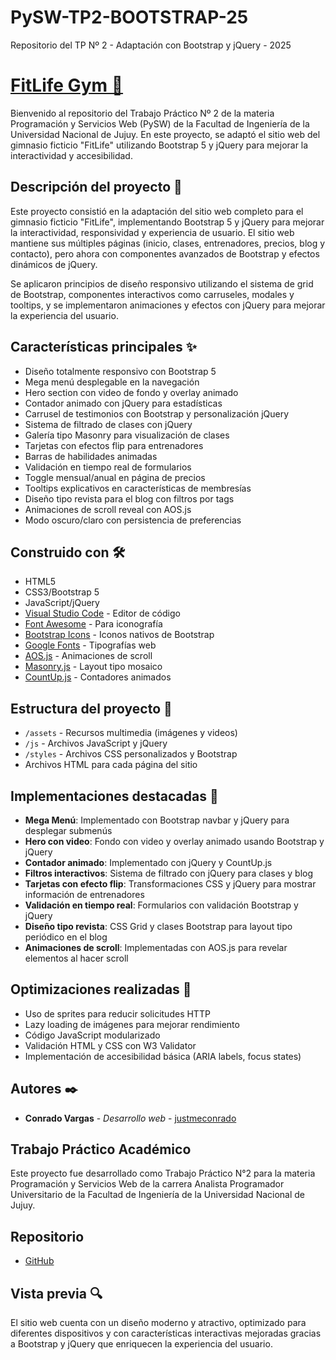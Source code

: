 # PySW-TP2-BOOTSTRAP-25
Repositorio del TP Nº 2 - Adaptación con Bootstrap y jQuery - 2025
# [FitLife Gym 💪](https://github.com/justmeconrado/PySW-TP2-BOOTSTRAP-25)
Bienvenido al repositorio del Trabajo Práctico Nº 2 de la materia Programación y Servicios Web (PySW) de la Facultad de Ingeniería de la Universidad Nacional de Jujuy. En este proyecto, se adaptó el sitio web del gimnasio ficticio "FitLife" utilizando Bootstrap 5 y jQuery para mejorar la interactividad y accesibilidad.

## Descripción del proyecto 📝

Este proyecto consistió en la adaptación del sitio web completo para el gimnasio ficticio "FitLife", implementando Bootstrap 5 y jQuery para mejorar la interactividad, responsividad y experiencia de usuario. El sitio web mantiene sus múltiples páginas (inicio, clases, entrenadores, precios, blog y contacto), pero ahora con componentes avanzados de Bootstrap y efectos dinámicos de jQuery.

Se aplicaron principios de diseño responsivo utilizando el sistema de grid de Bootstrap, componentes interactivos como carruseles, modales y tooltips, y se implementaron animaciones y efectos con jQuery para mejorar la experiencia del usuario.

## Características principales ✨

- Diseño totalmente responsivo con Bootstrap 5
- Mega menú desplegable en la navegación
- Hero section con video de fondo y overlay animado
- Contador animado con jQuery para estadísticas
- Carrusel de testimonios con Bootstrap y personalización jQuery
- Sistema de filtrado de clases con jQuery
- Galería tipo Masonry para visualización de clases
- Tarjetas con efectos flip para entrenadores
- Barras de habilidades animadas
- Validación en tiempo real de formularios
- Toggle mensual/anual en página de precios
- Tooltips explicativos en características de membresías
- Diseño tipo revista para el blog con filtros por tags
- Animaciones de scroll reveal con AOS.js
- Modo oscuro/claro con persistencia de preferencias

## Construido con 🛠️

- HTML5
- CSS3/Bootstrap 5
- JavaScript/jQuery
- [Visual Studio Code](https://code.visualstudio.com) - Editor de código
- [Font Awesome](https://fontawesome.com) - Para iconografía
- [Bootstrap Icons](https://icons.getbootstrap.com/) - Iconos nativos de Bootstrap
- [Google Fonts](https://fonts.google.com) - Tipografías web
- [AOS.js](https://michalsnik.github.io/aos/) - Animaciones de scroll
- [Masonry.js](https://masonry.desandro.com/) - Layout tipo mosaico
- [CountUp.js](https://inorganik.github.io/countUp.js/) - Contadores animados

## Estructura del proyecto 📁

- `/assets` - Recursos multimedia (imágenes y videos)
- `/js` - Archivos JavaScript y jQuery
- `/styles` - Archivos CSS personalizados y Bootstrap
- Archivos HTML para cada página del sitio

## Implementaciones destacadas 🌟

- **Mega Menú**: Implementado con Bootstrap navbar y jQuery para desplegar submenús
- **Hero con video**: Fondo con video y overlay animado usando Bootstrap y jQuery
- **Contador animado**: Implementado con jQuery y CountUp.js
- **Filtros interactivos**: Sistema de filtrado con jQuery para clases y blog
- **Tarjetas con efecto flip**: Transformaciones CSS y jQuery para mostrar información de entrenadores
- **Validación en tiempo real**: Formularios con validación Bootstrap y jQuery
- **Diseño tipo revista**: CSS Grid y clases Bootstrap para layout tipo periódico en el blog
- **Animaciones de scroll**: Implementadas con AOS.js para revelar elementos al hacer scroll

## Optimizaciones realizadas 🚀

- Uso de sprites para reducir solicitudes HTTP
- Lazy loading de imágenes para mejorar rendimiento
- Código JavaScript modularizado
- Validación HTML y CSS con W3 Validator
- Implementación de accesibilidad básica (ARIA labels, focus states)

## Autores ✒️

- **Conrado Vargas** - _Desarrollo web_ - [justmeconrado](https://github.com/justmeconrado)

## Trabajo Práctico Académico

Este proyecto fue desarrollado como Trabajo Práctico N°2 para la materia Programación y Servicios Web de la carrera Analista Programador Universitario de la Facultad de Ingeniería de la Universidad Nacional de Jujuy.

## Repositorio

- [GitHub](https://github.com/justmeconrado/PySW-TP2-BOOTSTRAP-25)

## Vista previa 🔍

El sitio web cuenta con un diseño moderno y atractivo, optimizado para diferentes dispositivos y con características interactivas mejoradas gracias a Bootstrap y jQuery que enriquecen la experiencia del usuario.